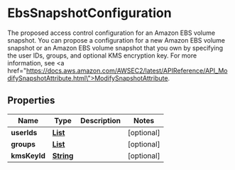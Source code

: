 

# EbsSnapshotConfiguration

The proposed access control configuration for an Amazon EBS volume snapshot. You can propose a configuration for a new Amazon EBS volume snapshot or an Amazon EBS volume snapshot that you own by specifying the user IDs, groups, and optional KMS encryption key. For more information, see <a href=\"https://docs.aws.amazon.com/AWSEC2/latest/APIReference/API_ModifySnapshotAttribute.html\">ModifySnapshotAttribute</a>.

## Properties

| Name | Type | Description | Notes |
|------------ | ------------- | ------------- | -------------|
|**userIds** | [**List**](List.md) |  |  [optional] |
|**groups** | [**List**](List.md) |  |  [optional] |
|**kmsKeyId** | [**String**](String.md) |  |  [optional] |



